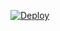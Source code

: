 [![Deploy](https://www.herokucdn.com/deploy/button.svg)](https://heroku.com/deploy?template=https://github.com/open-fabric/openfabric-integration-samples/tree/fix/CICd-with-dev-heroku/merchant-integration-sample)
